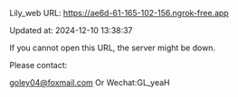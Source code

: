 Lily_web URL: https://ae6d-61-165-102-156.ngrok-free.app

Updated at: 2024-12-10 13:38:37

If you cannot open this URL, the server might be down.

Please contact: 

goley04@foxmail.com Or Wechat:GL_yeaH